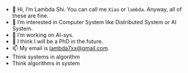 - 👋 Hi, I’m Lambda Shi. You can call me `Xiao` or `lambda`. Anyway, all of these are fine.
- 👀 I’m interested in Computer System like Distributed System or AI System.
- 🌱 I’m working on AI-sys.
- 💞️ I think I will be a PhD in the future.
- 📫 My email is lambda7xx@gmail.com.
- Think systems in algorithm
- Think algorithms in system

<!---
lambda7xx/lambda7xx is a ✨ special ✨ repository because its `README.md` (this file) appears on your GitHub profile.
You can click the Preview link to take a look at your changes.
--->
